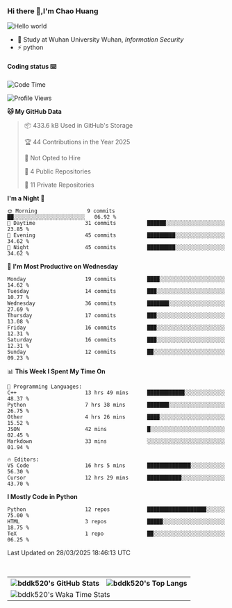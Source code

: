 ### Hi there 👋,I'm Chao Huang


<img src="https://raw.githubusercontent.com/sagar-viradiya/sagar-viradiya/master/resources/banner.png" alt="Hello world">


<br/>


- 🍻  Study at Wuhan University Wuhan, _Information Security_
- ⚡  python



#### Coding status  ⌨️

<!--START_SECTION:waka-->
![Code Time](http://img.shields.io/badge/Code%20Time-747%20hrs%2011%20mins-blue)

![Profile Views](http://img.shields.io/badge/Profile%20Views-0-blue)

**🐱 My GitHub Data** 

> 📦 433.6 kB Used in GitHub's Storage 
 > 
> 🏆 44 Contributions in the Year 2025
 > 
> 🚫 Not Opted to Hire
 > 
> 📜 4 Public Repositories 
 > 
> 🔑 11 Private Repositories 
 > 
**I'm a Night 🦉** 

```text
🌞 Morning                9 commits           ██░░░░░░░░░░░░░░░░░░░░░░░   06.92 % 
🌆 Daytime                31 commits          ██████░░░░░░░░░░░░░░░░░░░   23.85 % 
🌃 Evening                45 commits          █████████░░░░░░░░░░░░░░░░   34.62 % 
🌙 Night                  45 commits          █████████░░░░░░░░░░░░░░░░   34.62 % 
```
📅 **I'm Most Productive on Wednesday** 

```text
Monday                   19 commits          ████░░░░░░░░░░░░░░░░░░░░░   14.62 % 
Tuesday                  14 commits          ███░░░░░░░░░░░░░░░░░░░░░░   10.77 % 
Wednesday                36 commits          ███████░░░░░░░░░░░░░░░░░░   27.69 % 
Thursday                 17 commits          ███░░░░░░░░░░░░░░░░░░░░░░   13.08 % 
Friday                   16 commits          ███░░░░░░░░░░░░░░░░░░░░░░   12.31 % 
Saturday                 16 commits          ███░░░░░░░░░░░░░░░░░░░░░░   12.31 % 
Sunday                   12 commits          ██░░░░░░░░░░░░░░░░░░░░░░░   09.23 % 
```


📊 **This Week I Spent My Time On** 

```text
💬 Programming Languages: 
C++                      13 hrs 49 mins      ████████████░░░░░░░░░░░░░   48.37 % 
Python                   7 hrs 38 mins       ███████░░░░░░░░░░░░░░░░░░   26.75 % 
Other                    4 hrs 26 mins       ████░░░░░░░░░░░░░░░░░░░░░   15.52 % 
JSON                     42 mins             █░░░░░░░░░░░░░░░░░░░░░░░░   02.45 % 
Markdown                 33 mins             ░░░░░░░░░░░░░░░░░░░░░░░░░   01.94 % 

🔥 Editors: 
VS Code                  16 hrs 5 mins       ██████████████░░░░░░░░░░░   56.30 % 
Cursor                   12 hrs 29 mins      ███████████░░░░░░░░░░░░░░   43.70 % 
```

**I Mostly Code in Python** 

```text
Python                   12 repos            ███████████████████░░░░░░   75.00 % 
HTML                     3 repos             █████░░░░░░░░░░░░░░░░░░░░   18.75 % 
TeX                      1 repo              ██░░░░░░░░░░░░░░░░░░░░░░░   06.25 % 
```




 Last Updated on 28/03/2025 18:46:13 UTC
<!--END_SECTION:waka-->

<br/>

<table>
  <tr>
    <th>
      <img alt="bddk520's GitHub Stats" src="https://github-readme-stats-git-masterrstaa-rickstaa.vercel.app/api?username=bddk520&show_icons=true&theme=transparent&hide_border=true" align="center" />
    </th>
    <th>
      <img alt="bddk520's Top Langs" src="https://github-readme-stats-git-masterrstaa-rickstaa.vercel.app/api/top-langs/?username=bddk520&layout=compact&theme=transparent&hide_border=true&langs_count=10&hide=CMake" align="center" /> 
    </th>
  </tr>
  <tr>
    <td colspan=2>
      <img alt="bddk520's Waka Time Stats" src="https://github-readme-stats.vercel.app/api/wakatime?username=bddk&hide_border=true&layout=compact&theme=transparent&custom_title=WorkTimeThisWeek&range=last_7_days" align="center"/>
    </td>
  </tr>
</table>
